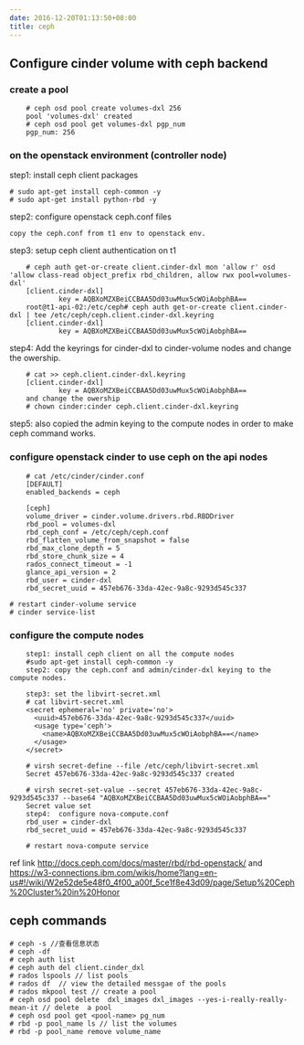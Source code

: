 ```yaml
---
date: 2016-12-20T01:13:50+08:00
title: ceph
---
```


## Configure cinder volume with ceph backend

### create a pool

```
    # ceph osd pool create volumes-dxl 256
    pool 'volumes-dxl' created
    # ceph osd pool get volumes-dxl pgp_num
    pgp_num: 256
```

### on the openstack environment (controller node)

step1:  install ceph client packages

    # sudo apt-get install ceph-common -y
    # sudo apt-get install python-rbd -y
    
step2: configure openstack ceph.conf files
        
    copy the ceph.conf from t1 env to openstack env.
        
step3: setup ceph client authentication on t1

        # ceph auth get-or-create client.cinder-dxl mon 'allow r' osd 'allow class-read object_prefix rbd_children, allow rwx pool=volumes-dxl'
        [client.cinder-dxl]
                key = AQBXoMZXBeiCCBAA5Dd03uwMux5cWOiAobphBA==
        root@t1-api-02:/etc/ceph# ceph auth get-or-create client.cinder-dxl | tee /etc/ceph/ceph.client.cinder-dxl.keyring
        [client.cinder-dxl]
                key = AQBXoMZXBeiCCBAA5Dd03uwMux5cWOiAobphBA==
                
step4: Add the keyrings for cinder-dxl  to cinder-volume nodes and change the owership.

        # cat >> ceph.client.cinder-dxl.keyring
        [client.cinder-dxl]
                key = AQBXoMZXBeiCCBAA5Dd03uwMux5cWOiAobphBA==
        and change the owership
        # chown cinder:cinder ceph.client.cinder-dxl.keyring
        
step5: also copied the admin keying to the compute nodes in order to make ceph command works.

### configure openstack cinder to use ceph on the api nodes

```
    # cat /etc/cinder/cinder.conf
    [DEFAULT]
    enabled_backends = ceph
    
    [ceph]
    volume_driver = cinder.volume.drivers.rbd.RBDDriver
    rbd_pool = volumes-dxl
    rbd_ceph_conf = /etc/ceph/ceph.conf
    rbd_flatten_volume_from_snapshot = false
    rbd_max_clone_depth = 5
    rbd_store_chunk_size = 4
    rados_connect_timeout = -1
    glance_api_version = 2
    rbd_user = cinder-dxl
    rbd_secret_uuid = 457eb676-33da-42ec-9a8c-9293d545c337

# restart cinder-volume service
# cinder service-list

```

### configure the compute nodes

```                               
    step1: install ceph client on all the compute nodes
    #sudo apt-get install ceph-common -y
    step2: copy the ceph.conf and admin/cinder-dxl keying to the compute nodes.
    
    step3: set the libvirt-secret.xml
    # cat libvirt-secret.xml
    <secret ephemeral='no' private='no'>
      <uuid>457eb676-33da-42ec-9a8c-9293d545c337</uuid>
      <usage type='ceph'>
        <name>AQBXoMZXBeiCCBAA5Dd03uwMux5cWOiAobphBA==</name>
      </usage>
    </secret>
    
    # virsh secret-define --file /etc/ceph/libvirt-secret.xml
    Secret 457eb676-33da-42ec-9a8c-9293d545c337 created
    
    # virsh secret-set-value --secret 457eb676-33da-42ec-9a8c-9293d545c337 --base64 "AQBXoMZXBeiCCBAA5Dd03uwMux5cWOiAobphBA=="
    Secret value set
    step4:  configure nova-compute.conf
    rbd_user = cinder-dxl
    rbd_secret_uuid = 457eb676-33da-42ec-9a8c-9293d545c337
    
    # restart nova-compute service

```
ref link http://docs.ceph.com/docs/master/rbd/rbd-openstack/
and https://w3-connections.ibm.com/wikis/home?lang=en-us#!/wiki/W2e52de5e48f0_4f00_a00f_5ce1f8e43d09/page/Setup%20Ceph%20Cluster%20in%20Honor

## ceph commands

```
# ceph -s //查看信息状态
# ceph -df 
# ceph auth list
# ceph auth del client.cinder_dxl
# rados lspools // list pools
# rados df  // view the detailed messgae of the pools
# rados mkpool test // create a pool 
# ceph osd pool delete  dxl_images dxl_images --yes-i-really-really-mean-it // delete  a pool
# ceph osd pool get <pool-name> pg_num
# rbd -p pool_name ls // list the volumes
# rbd -p pool_name remove volume_name 

```